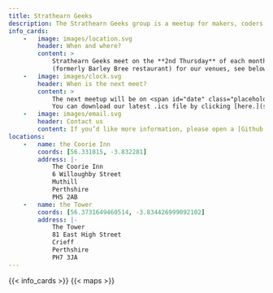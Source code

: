 ```yaml
---
title: Strathearn Geeks
description: The Strathearn Geeks group is a meetup for makers, coders, designers, 3D printers and all tech-minded folks in Crieff and the surrounding areas. Visit our website for more information.
info_cards:
    -   image: images/location.svg
        header: When and where?
        content: > 
            Strathearn Geeks meet on the **2nd Thursday** of each month, from **7.30pm.** We alternate between **the Tower in Crieff** and **the Coorie Inn in Muthill** 
            (formerly Barley Bree restaurant) for our venues, see below for location maps.
    -   image: images/clock.svg
        header: When is the next meet?
        content: > 
            The next meetup will be on <span id="date" class="placeholder">date</span> at <span id="time" class="placeholder">time</span> at <span id="location" class="placeholder">location.</span> 
            You can download our latest .ics file by clicking [here.](strath_geeks_cal.ics)
    -   image: images/email.svg
        header: Contact us
        content: If you’d like more information, please open a [Github issue](https://github.com/StrathearnGeeks/StrathearnGeeks.github.io/issues) or drop an email to **strathgeeks at emeraldreverie.org.**
locations:
    -   name: the Coorie Inn
        coords: [56.331815, -3.832281]
        address: |-
            The Coorie Inn
            6 Willoughby Street
            Muthill
            Perthshire
            PH5 2AB
    -   name: the Tower
        coords: [56.3731649460514, -3.834426999092102]
        address: |-
            The Tower
            81 East High Street
            Crieff
            Perthshire
            PH7 3JA
---
```

{{< info_cards >}}
{{< maps >}}
